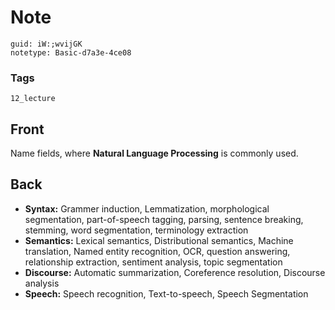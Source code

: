 # Note
```
guid: iW:;wvijGK
notetype: Basic-d7a3e-4ce08
```

### Tags
```
12_lecture
```

## Front
Name fields, where <b>Natural Language Processing</b> is commonly
used.

## Back
<div>
  <div>
    <ul>
      <li><strong>Syntax:</strong> Grammer induction,
      Lemmatization, morphological segmentation, part-of-speech
      tagging, parsing, sentence breaking, stemming, word
      segmentation, terminology extraction
      <li><strong>Semantics:</strong> Lexical semantics,
      Distributional semantics, Machine translation, Named entity
      recognition, OCR, question answering, relationship
      extraction, sentiment analysis, topic segmentation
      <li><strong>Discourse:</strong> Automatic summarization,
      Coreference resolution, Discourse analysis
      <li><strong>Speech:</strong> Speech recognition,
      Text-to-speech, Speech Segmentation
    </ul>
  </div>
</div>
